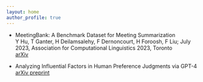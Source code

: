 ```yaml
---
layout: home
author_profile: true
---
```


- MeetingBank: A Benchmark Dataset for Meeting Summarization <br> Y Hu, T Ganter, H Deilamsalehy, F Dernoncourt, H Foroosh, F Liu; July 2023, Association for Computational Linguistics 2023, Toronto <br> [arXiv](https://arxiv.org/pdf/2305.17529.pdf)

- Analyzing Influential Factors in Human Preference Judgments via GPT-4 <br> [arXiv preprint](https://arxiv.org/pdf/2305.14702.pdf)